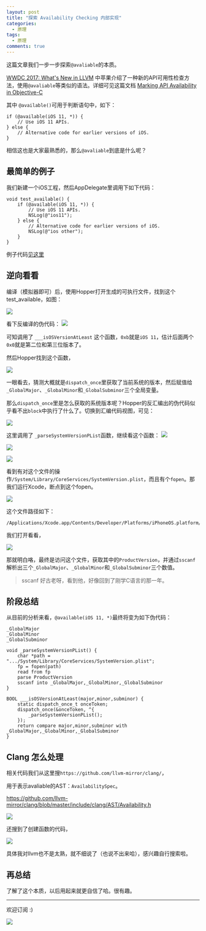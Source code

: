```yaml
---
layout: post
title: "探索 Availability Checking 内部实现"
categories:
  - 原理
tags:
  - 原理
comments: true
---
```


这篇文章我们一步一步探索`@avaliable`的本质。

[WWDC 2017: What's New in LLVM](https://developer.apple.com/videos/play/wwdc2017/411/) 中苹果介绍了一种新的API可用性检查方法，使用`@avaliable`等类似的语法。详细可见这篇文档 [Marking API Availability in Objective-C
](https://developer.apple.com/documentation/swift/objective-c_and_c_code_customization/marking_api_availability_in_objective-c)

<!-- more -->

其中 `@available()`可用于判断语句中，如下：

```
if (@available(iOS 11, *)) {
    // Use iOS 11 APIs.
} else {
    // Alternative code for earlier versions of iOS.
}
```

相信这也是大家最熟悉的，那么`@avaliable`到底是什么呢？


## 最简单的例子

我们新建一个iOS工程，然后AppDelegate里调用下如下代码：

```
void test_available() {
    if (@available(iOS 11, *)) {
        // Use iOS 11 APIs.
        NSLog(@"ios11");
    } else {
        // Alternative code for earlier versions of iOS.
        NSLog(@"ios other");
    }
}
```

例子代码[见这里](https://github.com/everettjf/Yolo/tree/master/BukuzaoArchive/sample/avaliabletest/avaliabletest/AppDelegate.m)

## 逆向看看

编译（模拟器即可）后，使用Hopper打开生成的可执行文件，找到这个 test_available，如图：

![](/media/15604434575850.jpg)

看下反编译的伪代码：
![](/media/15604436909250.jpg)

可知调用了 `___isOSVersionAtLeast` 这个函数，`0xb`就是`iOS 11`，估计后面两个`0x0`就是第二位和第三位版本了。

然后Hopper找到这个函数，

![](/media/15604441390827.jpg)

一眼看去，猜测大概就是`dispatch_once`里获取了当前系统的版本，然后赋值给`_GlobalMajor`、`_GlobalMinor`和`_GlobalSubminor`三个全局变量。

那么`dispatch_once`里是怎么获取的系统版本呢？Hopper的反汇编出的伪代码似乎看不出`block`中执行了什么了。切换到汇编代码视图，可见：

![](/media/15604447370360.jpg)


这里调用了 `_parseSystemVersionPList`函数，继续看这个函数：
![](/media/15604448185191.jpg)

![](/media/15604451451816.jpg)


![](/media/15604449285315.jpg)


看到有对这个文件的操作`/System/Library/CoreServices/SystemVersion.plist`，而且有个`fopen`。那我们运行Xcode，断点到这个fopen。

![](/media/15604452404549.jpg)

这个文件路径如下：

```
/Applications/Xcode.app/Contents/Developer/Platforms/iPhoneOS.platform/Developer/Library/CoreSimulator/Profiles/Runtimes/iOS.simruntime/Contents/Resources/RuntimeRoot/System/Library/CoreServices/SystemVersion.plist
```

我们打开看看，

![](/media/15604453014853.jpg)

那就明白咯，最终是访问这个文件，获取其中的`ProductVersion`，并通过`sscanf`解析出三个`_GlobalMajor`、`_GlobalMinor`和`_GlobalSubminor`三个数值。


> sscanf 好古老呀，看到他，好像回到了刚学C语言的那一年。


## 阶段总结

从目前的分析来看，`@available(iOS 11, *)`最终将变为如下伪代码：

```
_GlobalMajor
_GlobalMinor
_GlobalSubminor

void _parseSystemVersionPList() {
    char *path = ".../System/Library/CoreServices/SystemVersion.plist";
    fp = fopen(path)
    read from fp
    parse ProductVersion
    sscanf into _GlobalMajor,_GlobalMinor,_GlobalSubminor
}

BOOL ___isOSVersionAtLeast(major,minor,subminor) {
    static dispatch_once_t onceToken;
    dispatch_once(&onceToken, ^{
        _parseSystemVersionPList();     
    });
    return compare major,minor,subminor with _GlobalMajor,_GlobalMinor,_GlobalSubminor
}
```

## Clang 怎么处理


相关代码我们从这里搜`https://github.com/llvm-mirror/clang/`，

用于表示avaliable的AST：`AvailabilitySpec`。

https://github.com/llvm-mirror/clang/blob/master/include/clang/AST/Availability.h

![](/media/15604461673229.jpg)

还搜到了创建函数的代码，

![](/media/15604462205628.jpg)


具体我对llvm也不是太熟，就不细说了（也说不出来哈），感兴趣自行搜索啦。


## 再总结

了解了这个本质，以后用起来就更自信了哈。很有趣。

---

欢迎订阅 :)

![](/images/fun.png)




